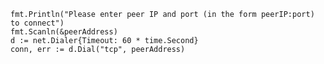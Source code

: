 	fmt.Println("Please enter peer IP and port (in the form peerIP:port) to connect")
	fmt.Scanln(&peerAddress)
	d := net.Dialer{Timeout: 60 * time.Second}
	conn, err := d.Dial("tcp", peerAddress)